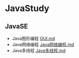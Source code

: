 # JavaStudy
## JavaSE

- Java图形编程 	[GUI.md](/JAVA_GUI/GUI.md)
- Java网络编程    [Java网络编程.md ](/JAVA_网络编程/Java网络编程.md)
- Java多线程       [Java多线程.md](/JAVA_多线程/Java多线程.md)

